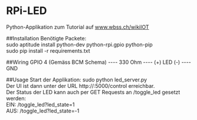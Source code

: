 RPi-LED
=======

Python-Applikation zum Tutorial auf www.wbss.ch/wikiIOT

##Installation
Benötigte Packete:  
sudo aptitude install python-dev python-rpi.gpio python-pip  
sudo pip install -r requirements.txt  

##Wiring
GPIO 4 (Gemäss BCM Schema) ---- 330 Ohm ---- (+) LED (-) ---- GND  

##Usage
Start der Applikation: sudo python led_server.py  
Der UI ist dann unter der URL http://<IP Adresse des Raspberry>:5000/control erreichbar.  
Der Status der LED kann auch per GET Requests an /toggle_led gesetzt werden:  
EIN: /toggle_led?led_state=1  
AUS: /toggle_led?led_state=-1  

